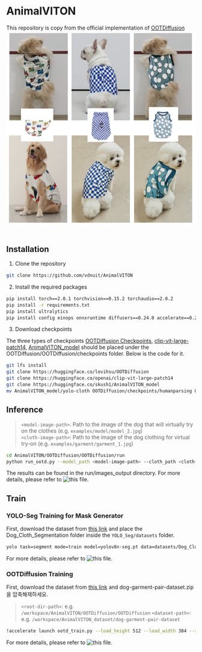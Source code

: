 # AnimalVITON
This repository is copy from the official implementation of [OOTDiffusion](https://github.com/levihsu/OOTDiffusion)
![demo](images/demo.png)&nbsp;

## Installation
1. Clone the repository

```sh
git clone https://github.com/vdnuit/AnimalVITON
```

2. Install the required packages

```sh
pip install torch==2.0.1 torchvision==0.15.2 torchaudio==2.0.2
pip install -r requirements.txt
pip install ultralytics
pip install config einops onnxruntime diffusers==0.24.0 accelerate==0.26.1
```
3. Download checkpoints

The three types of checkpoints [OOTDiffusion Checkpoints](https://huggingface.co/levihsu/OOTDiffusion), [clip-vit-large-patch14](https://huggingface.co/openai/clip-vit-large-patch14), [AnimalVITON_model](https://huggingface.co/skush1/AnimalVITON_model) should be placed under the OOTDiffusion/OOTDiffusion/checkpoints folder.
Below is the code for it.

```sh
git lfs install
git clone https://huggingface.co/levihsu/OOTDiffusion
git clone https://huggingface.co/openai/clip-vit-large-patch14
git clone https://huggingface.co/skush1/AnimalVITON_model
mv AnimalVITON_model/yolo-cloth OOTDiffusion/checkpoints/humanparsing OOTDiffusion/checkpoints/ootd OOTDiffusion/checkpoints/openpose clip-vit-large-patch14 AnimalVITON/OOTDiffusion/OOTDiffusion/checkpoints/
```

## Inference
> `<model-image-path>`: Path to the image of the dog that will virtually try on the clothes (e.g. `examples/model/model_2.jpg`)  
> `<cloth-image-path>`: Path to the image of the dog clothing for virtual try-on (e.g. `examples/garment/garment_1.jpg`)

```sh
cd AnimalVITON/OOTDiffusion/OOTDiffusion/run
python run_ootd.py --model_path <model-image-path> --cloth_path <cloth-image-path> --scale 2.0 --sample 4
```
The results can be found in the run/images_output directory.
For more details, please refer to ![this file](OOTDiffusion/OOTDiffusion.ipynb).

## Train
### YOLO-Seg Training for Mask Generator

First, download the dataset from [this link](https://huggingface.co/datasets/skush1/AnimalVITON_dataset) and place the Dog_Cloth_Segmentation folder inside the `YOLO_Seg/datasets` folder.

```sh
yolo task=segment mode=train model=yolov8n-seg.pt data=datasets/Dog_Cloth_Segmentation/data.yaml epochs=100 imgsz=800 plots=True
```
For more details, please refer to ![this file](YOLO_Seg/train.ipynb).

### OOTDiffusion Training
First, download the dataset from [this link](https://huggingface.co/datasets/skush1/AnimalVITON_dataset) and dog-garment-pair-dataset.zip을 압축해제하세요.
> `<root-dir-path>`: e.g. `/workspace/AnimalVITON/OOTDiffusion/OOTDiffusion`
> `<dataset-path>`: e.g. `/workspace/AnimalVITON_dataset/dog-garment-pair-dataset`

```sh
!accelerate launch ootd_train.py --load_height 512 --load_width 384 --root_dir <root-dir-path>  --dataset_dir <dataset-path> --dataset_list 'train_pairs.txt' --dataset_mode 'train' --batch_size 4 --train_batch_size 4 --num_train_epochs 100
```
For more details, please refer to ![this file](OOTDiffusion/OOTD-train.ipynb).